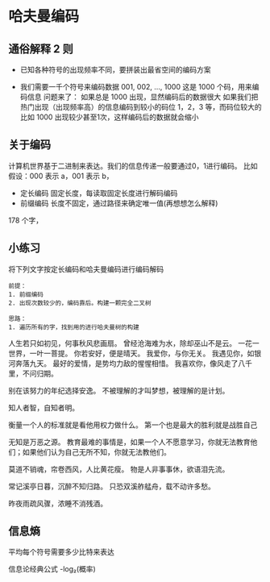 # 哈夫曼编码
## 通俗解释 2 则
- 已知各种符号的出现频率不同，要拼装出最省空间的编码方案

- 我们需要一千个符号来编码数据
001, 002, ..., 1000 这是 1000 个码，用来编码信息
问题来了： 如果总是 1000 出现，显然编码后的数据很大
如果我们把热门出现（出现频率高）的信息编码到较小的码位 1，2，3 等，而码位较大的比如 1000 出现较少甚至1次，这样编码后的数据就会缩小

## 关于编码
计算机世界基于二进制来表达。我们的信息传递一般要通过0，1进行编码。
比如假设：000 表示 a，001 表示 b，
- 定长编码
固定长度，每读取固定长度进行解码编码
- 前缀编码
长度不固定，通过路径来确定唯一值(再想想怎么解释)

178 个字，

## 小练习
将下列文字按定长编码和哈夫曼编码进行编码解码

```
前提：
1. 前缀编码
2. 出现次数较少的，编码靠后。构建一颗完全二叉树

思路：
1. 遍历所有的字，找到用的进行哈夫曼树的构建
```


人生若只如初见，何事秋风悲画扇。
曾经沧海难为水，除却巫山不是云。
一花一世界，一叶一菩提。
你若安好，便是晴天。
我爱你，与你无关。
我遇见你，如银河奔落九天。
最好的爱情，是势均力敌的惺惺相惜。
我喜欢你，像风走了八千里，不问归期。


别在该努力的年纪选择安逸。
不被理解的才叫梦想，被理解的是计划。


知人者智，自知者明。


衡量一个人的标准就是看他用权力做什么。
第一个也是最大的胜利就是战胜自己


无知是万恶之源。
教育最难的事情是，如果一个人不愿意学习，你就无法教育他们；如果他们认为自己无所不知，你就无法教他们。


莫道不销魂，帘卷西风，人比黄花瘦。
物是人非事事休，欲语泪先流。


常记溪亭日暮，沉醉不知归路。
只恐双溪舴艋舟，载不动许多愁。


昨夜雨疏风骤，浓睡不消残酒。


## 信息熵
平均每个符号需要多少比特来表达

信息论经典公式
-log₂(概率)